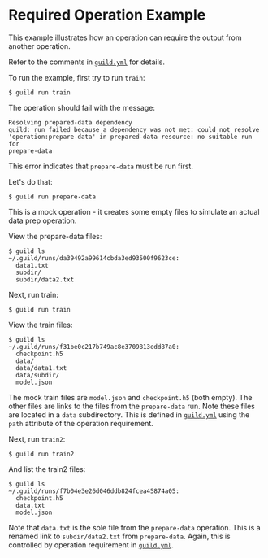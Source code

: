 # Required Operation Example

This example illustrates how an operation can require the output from
another operation.

Refer to the comments in [`guild.yml`](guild.yml) for details.

To run the example, first try to run `train`:

    $ guild run train

The operation should fail with the message:

    Resolving prepared-data dependency
    guild: run failed because a dependency was not met: could not resolve
    'operation:prepare-data' in prepared-data resource: no suitable run for
    prepare-data

This error indicates that `prepare-data` must be run first.

Let's do that:

    $ guild run prepare-data

This is a mock operation - it creates some empty files to simulate an
actual data prep operation.

View the prepare-data files:

    $ guild ls
    ~/.guild/runs/da39492a99614cbda3ed93500f9623ce:
      data1.txt
      subdir/
      subdir/data2.txt

Next, run train:

    $ guild run train

View the train files:

    $ guild ls
    ~/.guild/runs/f31be0c217b749ac8e3709813edd87a0:
      checkpoint.h5
      data/
      data/data1.txt
      data/subdir/
      model.json

The mock train files are `model.json` and `checkpoint.h5` (both
empty). The other files are links to the files from the `prepare-data`
run. Note these files are located in a `data` subdirectory. This is
defined in [`guild.yml`](guild.yml) using the `path` attribute of the
operation requirement.

Next, run `train2`:

    $ guild run train2

And list the train2 files:

    $ guild ls
    ~/.guild/runs/f7b04e3e26d046ddb824fcea45874a05:
      checkpoint.h5
      data.txt
      model.json

Note that `data.txt` is the sole file from the `prepare-data`
operation. This is a renamed link to `subdir/data2.txt` from
`prepare-data`. Again, this is controlled by operation requirement in
[`guild.yml`](guild.yml).
